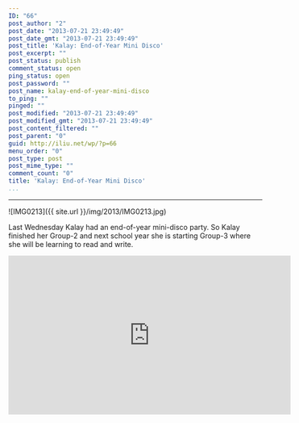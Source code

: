 ```yaml
---
ID: "66"
post_author: "2"
post_date: "2013-07-21 23:49:49"
post_date_gmt: "2013-07-21 23:49:49"
post_title: 'Kalay: End-of-Year Mini Disco'
post_excerpt: ""
post_status: publish
comment_status: open
ping_status: open
post_password: ""
post_name: kalay-end-of-year-mini-disco
to_ping: ""
pinged: ""
post_modified: "2013-07-21 23:49:49"
post_modified_gmt: "2013-07-21 23:49:49"
post_content_filtered: ""
post_parent: "0"
guid: http://iliu.net/wp/?p=66
menu_order: "0"
post_type: post
post_mime_type: ""
comment_count: "0"
title: 'Kalay: End-of-Year Mini Disco'
...
```

---


![IMG0213]({{ site.url }}/img/2013/IMG0213.jpg)

Last Wednesday Kalay had an end-of-year mini-disco party. So Kalay finished her Group-2 and next school year she is starting Group-3 where she will be learning to read and write.

<iframe width="560" height="315" src="https://www.youtube.com/embed/ol50Qsl6BXQ" frameborder="0" allow="autoplay; encrypted-media" allowfullscreen></iframe>

